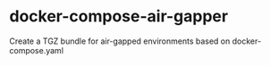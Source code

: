 # docker-compose-air-gapper
Create a TGZ bundle for air-gapped environments based on docker-compose.yaml
